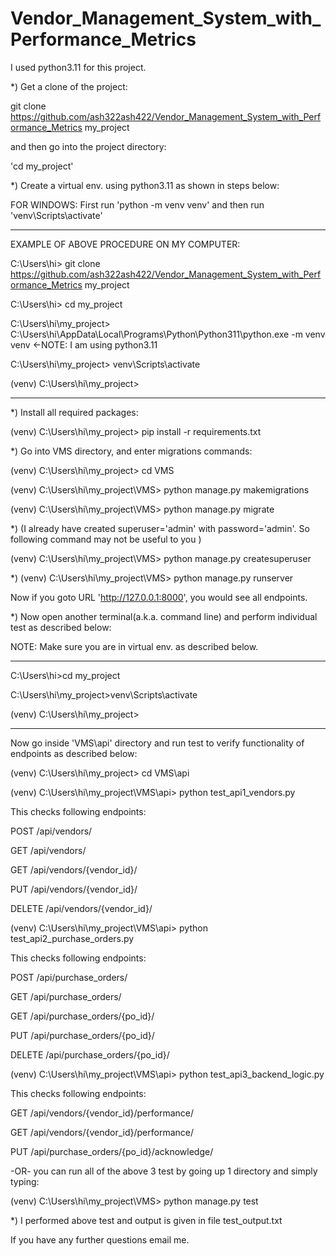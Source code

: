 # Vendor_Management_System_with_Performance_Metrics
 
 I used python3.11 for this project.

*) Get a clone of the project:

git clone https://github.com/ash322ash422/Vendor_Management_System_with_Performance_Metrics my_project

and then go into the project directory:

 'cd my_project'

*) Create a virtual env. using python3.11 as shown in steps below:

FOR WINDOWS: First run 'python -m venv venv' and then run 'venv\Scripts\activate'

*********************************

EXAMPLE OF ABOVE PROCEDURE ON MY COMPUTER:

C:\Users\hi> git clone https://github.com/ash322ash422/Vendor_Management_System_with_Performance_Metrics my_project

C:\Users\hi> cd my_project

C:\Users\hi\my_project> C:\Users\hi\AppData\Local\Programs\Python\Python311\python.exe -m venv venv   <-NOTE: I am using python3.11

C:\Users\hi\my_project> venv\Scripts\activate

(venv) C:\Users\hi\my_project>

*********************************

*) Install all required packages:

(venv) C:\Users\hi\my_project> pip install -r requirements.txt

*) Go into VMS directory, and enter migrations commands:

(venv) C:\Users\hi\my_project> cd VMS

(venv) C:\Users\hi\my_project\VMS> python manage.py makemigrations

(venv) C:\Users\hi\my_project\VMS> python manage.py migrate 

*)
(I already have created superuser='admin' with password='admin'. So following command may not be useful to you )

(venv) C:\Users\hi\my_project\VMS> python manage.py createsuperuser

*)
(venv) C:\Users\hi\my_project\VMS> python manage.py runserver

Now if you goto URL 'http://127.0.0.1:8000', you would see all endpoints.

*) Now open another terminal(a.k.a. command line) and perform individual test as described below:

NOTE: Make sure you are in virtual env. as described below.

*******************
C:\Users\hi>cd my_project

C:\Users\hi\my_project>venv\Scripts\activate

(venv) C:\Users\hi\my_project>

******************

Now go inside 'VMS\api' directory and run test to verify functionality of endpoints as described below:

(venv) C:\Users\hi\my_project> cd VMS\api

(venv) C:\Users\hi\my_project\VMS\api> python test_api1_vendors.py

This checks following endpoints:

POST /api/vendors/

GET /api/vendors/

GET /api/vendors/{vendor_id}/

PUT /api/vendors/{vendor_id}/

DELETE /api/vendors/{vendor_id}/


(venv) C:\Users\hi\my_project\VMS\api> python test_api2_purchase_orders.py

This checks following endpoints:

POST /api/purchase_orders/

GET /api/purchase_orders/

GET /api/purchase_orders/{po_id}/

PUT /api/purchase_orders/{po_id}/

DELETE /api/purchase_orders/{po_id}/

(venv) C:\Users\hi\my_project\VMS\api> python test_api3_backend_logic.py

This checks following endpoints:

GET /api/vendors/{vendor_id}/performance/

GET /api/vendors/{vendor_id}/performance/

PUT /api/purchase_orders/{po_id}/acknowledge/

-OR- you can run all of the above 3 test by going up 1 directory and simply typing:

(venv) C:\Users\hi\my_project\VMS> python manage.py test

*) I performed above test and output is given in file test_output.txt

If you have any further questions email me.